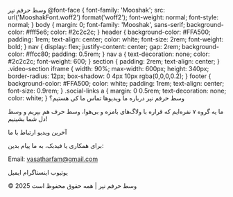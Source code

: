 وسط حرفم نپر @font-face { font-family: 'Mooshak'; src: url('MooshakFont.woff2') format('woff2'); font-weight: normal; font-style: normal; } body { margin: 0; font-family: 'Mooshak', sans-serif; background-color: #fff5e6; color: #2c2c2c; } header { background-color: #FFA500; padding: 1rem; text-align: center; color: white; font-size: 2rem; font-weight: bold; } nav { display: flex; justify-content: center; gap: 2rem; background-color: #ffcc80; padding: 0.5rem; } nav a { text-decoration: none; color: #2c2c2c; font-weight: 600; } section { padding: 2rem; text-align: center; } .video-section iframe { width: 90%; max-width: 600px; height: 340px; border-radius: 12px; box-shadow: 0 4px 10px rgba(0,0,0,0.2); } footer { background-color: #FFA500; color: white; padding: 1rem; text-align: center; font-size: 0.9rem; } .social-links a { margin: 0 0.5rem; text-decoration: none; color: white; } وسط حرفم نپر درباره ما ویدیوها تماس ما کی هستیم؟ 

ما یه گروه ۷ نفره‌ایم که قراره با ولاگ‌های بامزه و بی‌هوا، وسط حرف هم بپریم و وسط دل شما بشینیم!

آخرین ویدیو ارتباط با ما 

برای همکاری یا فیدبک، به ما پیام بدین:

Email: vasatharfam@gmail.com

یوتیوب اینستاگرام ایمیل 

© 2025 وسط حرفم نپر | همه حقوق محفوظ است

